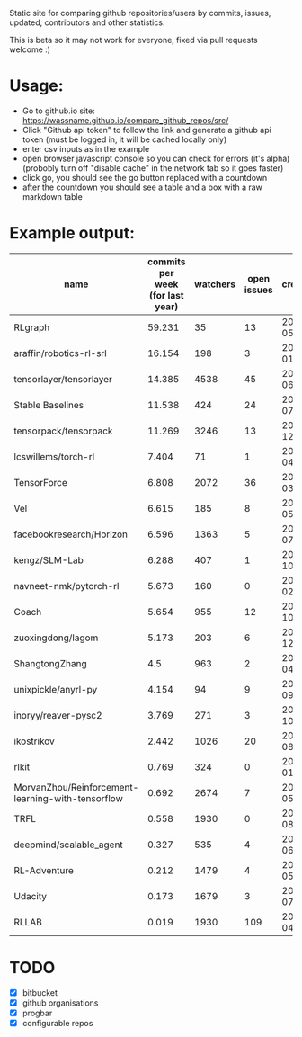 Static site for comparing github repositories/users by commits, issues, updated, contributors and other statistics. 

This is beta so it may not work for everyone, fixed via pull requests welcome :)

# Usage:

- Go to github.io site: https://wassname.github.io/compare_github_repos/src/
- Click "Github api token" to follow the link and generate a github api token (must be logged in, it will be cached locally only)
- enter csv inputs as in the example
- open browser javascript console so you can check for errors (it's alpha) (probobly turn off "disable cache" in the network tab so it goes faster)
- click go, you should see the go button replaced with a countdown
- after the countdown you should see a table and a box with a raw markdown table


# Example output:

|name|commits per week (for last year)|watchers|open issues|created|updated|contributors (up to 100)|
|---|---|---|---|---|---|---|
|RLgraph|59.231|35|13|2018-05-04|2018-11-29|3|
|araffin/robotics-rl-srl|16.154|198|3|2018-01-18|2018-11-29|5|
|tensorlayer/tensorlayer|14.385|4538|45|2016-06-07|2018-11-30|71|
|Stable Baselines|11.538|424|24|2018-07-02|2018-11-29|49|
|tensorpack/tensorpack|11.269|3246|13|2015-12-25|2018-11-30|36|
|lcswillems/torch-rl|7.404|71|1|2018-04-11|2018-11-28|3|
|TensorForce|6.808|2072|36|2017-03-19|2018-11-30|46|
|Vel|6.615|185|8|2018-05-09|2018-11-29|4|
|facebookresearch/Horizon|6.596|1363|5|2017-07-27|2018-11-30|15|
|kengz/SLM-Lab|6.288|407|1|2017-10-02|2018-11-26|5|
|navneet-nmk/pytorch-rl|5.673|160|0|2018-02-28|2018-11-29|1|
|Coach|5.654|955|12|2017-10-01|2018-11-30|20|
|zuoxingdong/lagom|5.173|203|6|2017-12-21|2018-11-29|4|
|ShangtongZhang|4.5|963|2|2017-04-20|2018-11-29|3|
|unixpickle/anyrl-py|4.154|94|9|2017-09-18|2018-11-29|4|
|inoryy/reaver-pysc2|3.769|271|3|2017-10-21|2018-11-30|1|
|ikostrikov|2.442|1026|20|2017-08-22|2018-11-29|17|
|rlkit|0.769|324|0|2018-01-25|2018-11-30|2|
|MorvanZhou/Reinforcement-learning-with-tensorflow|0.692|2674|7|2017-05-06|2018-11-30|4|
|TRFL|0.558|1930|0|2018-08-08|2018-11-30|6|
|deepmind/scalable_agent|0.327|535|4|2018-06-06|2018-11-29|2|
|RL-Adventure|0.212|1479|4|2018-05-26|2018-11-30|3|
|Udacity|0.173|1679|3|2018-07-06|2018-11-30|1|
|RLLAB|0.019|1930|109|2016-04-21|2018-11-29|29|


# TODO

- [x] bitbucket
- [x] github organisations
- [x] progbar
- [x] configurable repos
